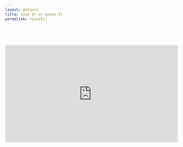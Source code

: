 ```yaml
---
layout: default
title: Love It or Leave It
permalink: /LoveIt/
---
```


<br>&nbsp;

<iframe width="560" height="315" src="https://www.youtube.com/embed/O87UxujHtok" title="YouTube video player" frameborder="0" allow="accelerometer; autoplay; clipboard-write; encrypted-media; gyroscope; picture-in-picture" allowfullscreen></iframe>